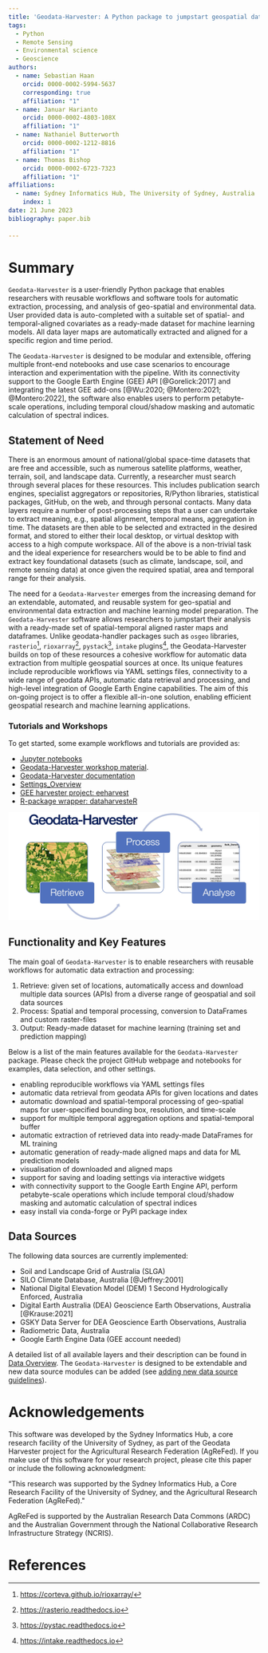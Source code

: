 ```yaml
---
title: 'Geodata-Harvester: A Python package to jumpstart geospatial data extraction and analysis'
tags:
  - Python
  - Remote Sensing
  - Environmental science
  - Geoscience
authors:
  - name: Sebastian Haan
    orcid: 0000-0002-5994-5637
    corresponding: true
    affiliation: "1"
  - name: Januar Harianto
    orcid: 0000-0002-4803-108X
    affiliation: "1"
  - name: Nathaniel Butterworth
    orcid: 0000-0002-1212-8816
    affiliation: "1"
  - name: Thomas Bishop
    orcid: 0000-0002-6723-7323
    affiliation: "1"
affiliations:
  - name: Sydney Informatics Hub, The University of Sydney, Australia
    index: 1
date: 21 June 2023
bibliography: paper.bib

---
```

<!-- pandoc -V geometry:margin=1in -V fontsize:10pt --citeproc --bibliography=paper.bib  -o paper.pdf paper.md -->
<!--add "author: Sebastian Haan, Januar Harianto, Nathaniel Butterworth, Thomas Bishop" to meta for standard pandoc conversion --> 



# Summary

``Geodata-Harvester`` is a user-friendly Python package that enables researchers with reusable workflows and software tools for automatic extraction, processing, and analysis of geo-spatial and environmental data. User provided data is auto-completed with a suitable set of spatial- and temporal-aligned covariates as a ready-made dataset for machine learning models. All data layer maps are automatically extracted and aligned for a specific region and time period.

The ``Geodata-Harvester`` is designed to be modular and extensible, offering multiple front-end notebooks and use case scenarios to encourage interaction and experimentation with the pipeline. With its connectivity support to the Google Earth Engine (GEE) API [@Gorelick:2017] and integrating the latest GEE add-ons [@Wu:2020; @Montero:2021; @Montero:2022], the software also enables users to perform petabyte-scale operations, including temporal cloud/shadow masking and automatic calculation of spectral indices.


## Statement of Need

There is an enormous amount of national/global space-time datasets that are free and accessible, such as numerous satellite platforms, weather, terrain, soil, and landscape data. Currently, a researcher must search through several places for these resources. This includes publication search engines, specialist aggregators or repositories, R/Python libraries, statistical packages, GitHub, on the web, and through personal contacts. Many data layers require a number of post-processing steps that a user can undertake to extract meaning, e.g., spatial alignment, temporal means, aggregation in time. The datasets are then able to be selected and extracted in the desired format, and stored to either their local desktop, or virtual desktop with access to a high compute workspace. All of the above is a non-trivial task and the ideal experience for researchers would be to be able to find and extract key foundational datasets (such as climate, landscape, soil, and remote sensing data) at once given the required spatial, area and temporal range for their analysis.

The need for a ``Geodata-Harvester`` emerges from the increasing demand for an extendable, automated, and reusable system for geo-spatial and environmental data extraction and machine learning model preparation. The ``Geodata-Harvester`` software allows researchers to jumpstart their analysis with a ready-made set of spatial-temporal aligned raster maps and dataframes. Unlike geodata-handler packages such as `osgeo` libraries, `rasterio`[^1], `rioxarray`[^2], `pystack`[^3], `intake` plugins[^4], the Geodata-Harvester builds on top of these resources a cohesive workflow for automatic data extraction from multiple geospatial sources at once. Its unique features include reproducible workflows via YAML settings files, connectivity to a wide range of geodata APIs, automatic data retrieval and processing, and high-level integration of Google Earth Engine capabilities. The aim of this on-going project is to offer a flexible all-in-one solution, enabling efficient geospatial research and machine learning applications.


### Tutorials and Workshops

To get started, some example workflows and tutorials are provided as:

- [Jupyter notebooks](https://github.com/Sydney-Informatics-Hub/geodata-harvester/tree/main/notebooks)
- [Geodata-Harvester workshop material](https://sydney-informatics-hub.github.io/AgReFed-Workshop/).
- [Geodata-Harvester documentation](https://sydney-informatics-hub.github.io/geodata-harvester/)
- [Settings_Overview](https://github.com/Sydney-Informatics-Hub/geodata-harvester/tree/main/quarto/docs/Settings_Overview.md)
- [GEE harvester project: eeharvest](https://github.com/Sydney-Informatics-Hub/eeharvest)
- [R-package wrapper: dataharvesteR](https://github.com/Sydney-Informatics-Hub/dataharvester)


![``Geodata-Harvester`` overview](geodata_harvester.jpg)


## Functionality and Key Features

The main goal of ``Geodata-Harvester`` is to enable researchers with reusable workflows for automatic data extraction and processing:

1. Retrieve: given set of locations, automatically access and download multiple data sources (APIs) from a diverse range of geospatial and soil data sources
2. Process: Spatial and temporal processing, conversion to DataFrames and custom raster-files
3. Output: Ready-made dataset for machine learning (training set and prediction mapping)

Below is a list of the main features available for the ``Geodata-Harvester`` package. Please check the project GitHub webpage and notebooks for examples, data selection, and other settings.

- enabling reproducible workflows via YAML settings files
- automatic data retrieval from geodata APIs for given locations and dates
- automatic download and spatial-temporal processing of geo-spatial maps for user-specified bounding box, resolution, and time-scale
- support for multiple temporal aggregation options and spatial-temporal buffer
- automatic extraction of retrieved data into ready-made DataFrames for ML training
- automatic generation of ready-made aligned maps and data for ML prediction models
- visualisation of downloaded and aligned maps
- support for saving and loading settings via interactive widgets
- with connectivity support to the Google Earth Engine API, perform petabyte-scale operations which include temporal cloud/shadow masking and automatic calculation of spectral indices
- easy install via conda-forge or PyPI package index


## Data Sources

The following data sources are currently implemented:

- Soil and Landscape Grid of Australia (SLGA)
- SILO Climate Database, Australia [@Jeffrey:2001]
- National Digital Elevation Model (DEM) 1 Second Hydrologically Enforced, Australia
- Digital Earth Australia (DEA) Geoscience Earth Observations, Australia [@Krause:2021]
- GSKY Data Server for DEA Geoscience Earth Observations, Australia
- Radiometric Data, Australia
- Google Earth Engine Data (GEE account needed)

A detailed list of all available layers and their description can be found in [Data Overview](https://github.com/Sydney-Informatics-Hub/geodata-harvester/tree/main/quarto/docs/Data_Overview.md). The ``Geodata-Harvester`` is designed to be extendable and new data source modules can be added (see [adding new data source guidelines](https://github.com/Sydney-Informatics-Hub/geodata-harvester/tree/main/quarto/docs/How_to_add_DataSources.md)).


# Acknowledgements

This software was developed by the Sydney Informatics Hub, a core research facility of the University of Sydney, as part of the Geodata Harvester project for the Agricultural Research Federation (AgReFed). If you make use of this software for your research project, please cite this paper or include the following acknowledgment:

“This research was supported by the Sydney Informatics Hub, a Core Research Facility of the University of Sydney, and the Agricultural Research Federation (AgReFed)."

AgReFed is supported by the Australian Research Data Commons (ARDC) and the Australian Government through the National Collaborative Research Infrastructure Strategy (NCRIS).


# References

[^1]: https://corteva.github.io/rioxarray/
[^2]: https://rasterio.readthedocs.io
[^3]: https://pystac.readthedocs.io
[^4]: https://intake.readthedocs.io
